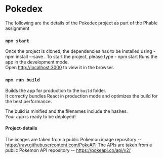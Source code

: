 # Pokedex
The following are the details of the Pokedex project as part of the Phable assignment

### `npm start`
Once the project is cloned, the dependencies has to be installed using -  npm install --save . To start the project, please type - npm start
Runs the app in the development mode.<br>
Open [http://localhost:3000](http://localhost:3000) to view it in the browser.

### `npm run build`

Builds the app for production to the `build` folder.<br>
It correctly bundles React in production mode and optimizes the build for the best performance.

The build is minified and the filenames include the hashes.<br>
Your app is ready to be deployed!

#### Project-details
The images are taken from a public Pokemon image repository -- https://raw.githubusercontent.com/PokeAPI
The APIs are taken from a public Pokemon API repository -- https://pokeapi.co/api/v2/
